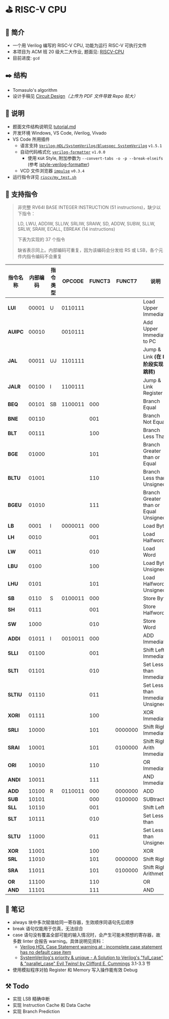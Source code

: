# ⛳ RISC-V CPU



## 🎈 简介

- 一个用 Verilog 编写的 RISC-V CPU, 功能为运行 RISC-V 可执行文件
- 本项目为 ACM 班 20 级大二大作业, 题面见: [RISCV-CPU](https://github.com/ACMClassCourses/RISCV-CPU)
- 目前进度: `gcd`



## ✒️ 结构

- Tomasulo's algorithm
- 设计手稿见 [Circuit Design](Design.pdf)*（上传为 PDF 文件导致 Repo 较大）*



## 📖 说明

- 题面文件结构说明见 [tutorial.md](tutorial.md)
- 开发环境 Windows, VS Code, iVerilog, Vivado
- VS Code 所用插件
  - 语言支持 [`Verilog-HDL/SystemVerilog/Bluespec SystemVerilog`](https://github.com/mshr-h/vscode-verilog-hdl-support) `v1.5.1`
  - 自动代码格式化 [`verilog-formatter`](https://github.com/IsaacJT/Verilog-Formatter) `v1.0.0`
    - 使用 `K&R` Style, 附加参数为 `--convert-tabs -o -p --break-elseifs` (参考 [istyle-verilog-formatter](https://github.com/thomasrussellmurphy/istyle-verilog-formatter))
  - VCD 文件浏览器 [`impulse`](https://github.com/toem/impulse.vscode) `v0.3.4`
- 运行指令详见 [`riscv/my_test.sh`](riscv/my_test.sh)



## 📇 支持指令

> 非完整 RV64I BASE INTEGER INSTRUCTION (51 instructions)，缺少以下指令：
>
> LD, LWU, ADDIW, SLLIW, SRLIW, SRAIW, SD, ADDW, SUBW, SLLW, SRLW, SRAW, ECALL, EBREAK (14 instructions)
>
> 下表为实现的 37 个指令
>
> 缺省表示同上。内部编码可重复，因为该编码会分发给 RS 或 LSB，各个元件内指令编码不会重复

| 指令名称  | 内部编码 | 指令类型 | OPCODE  | FUNCT3 | FUNCT7  | 说明                                  |
| --------- | -------- | -------- | ------- | ------ | ------- | ------------------------------------- |
| **LUI**   | 00001    | U        | 0110111 |        |         | Load Upper Immediate                  |
| **AUIPC** | 00010    |          | 0010111 |        |         | Add Upper Immediate to PC             |
| **JAL**   | 00011    | UJ       | 1101111 |        |         | Jump & Link **(在 IF 阶段实现跳转)**  |
| **JALR**  | 00100    | I        | 1100111 |        |         | Jump & Link Register                  |
| **BEQ**   | 00101    | SB       | 1100011 | 000    |         | Branch Equal                          |
| **BNE**   | 00110    |          |         | 001    |         | Branch Not Equal                      |
| **BLT**   | 00111    |          |         | 100    |         | Branch Less Than                      |
| **BGE**   | 01000    |          |         | 101    |         | Branch Greater than or Equal          |
| **BLTU**  | 01001    |          |         | 110    |         | Branch Less than Unsigned             |
| **BGEU**  | 01010    |          |         | 111    |         | Branch Greater than or Equal Unsigned |
| **LB**    | 0001     | I        | 0000011 | 000    |         | Load Byte                             |
| **LH**    | 0010     |          |         | 001    |         | Load Halfword                         |
| **LW**    | 0011     |          |         | 010    |         | Load Word                             |
| **LBU**   | 0100     |          |         | 100    |         | Load Byte Unsigned                    |
| **LHU**   | 0101     |          |         | 101    |         | Load Halfword Unsigned                |
| **SB**    | 0110     | S        | 0100011 | 000    |         | Store Byte                            |
| **SH**    | 0111     |          |         | 001    |         | Store Halfword                        |
| **SW**    | 1000     |          |         | 010    |         | Store Word                            |
| **ADDI**  | 01011    | I        | 0010011 | 000    |         | ADD Immediate                         |
| **SLLI**  | 01100    |          |         | 001    |         | Shift Left Immediate                  |
| **SLTI**  | 01101    |          |         | 010    |         | Set Less than Immediate               |
| **SLTIU** | 01110    |          |         | 011    |         | Set Less than Immediate Unsigned      |
| **XORI**  | 01111    |          |         | 100    |         | XOR Immediate                         |
| **SRLI**  | 10000    |          |         | 101    | 0000000 | Shift Right Immediate                 |
| **SRAI**  | 10001    |          |         | 101    | 0100000 | Shift Right Arith Immediate           |
| **ORI**   | 10010    |          |         | 110    |         | OR Immediate                          |
| **ANDI**  | 10011    |          |         | 111    |         | AND Immediate                         |
| **ADD**   | 10100    | R        | 0110011 | 000    | 0000000 | ADD                                   |
| **SUB**   | 10101    |          |         | 000    | 0100000 | SUBtract                              |
| **SLL**   | 10110    |          |         | 001    |         | Shift Left                            |
| **SLT**   | 10111    |          |         | 010    |         | Set Less than                         |
| **SLTU**  | 11000    |          |         | 011    |         | Set Less than Unsigned                |
| **XOR**   | 11001    |          |         | 100    |         | XOR                                   |
| **SRL**   | 11010    |          |         | 101    | 0000000 | Shift Right                           |
| **SRA**   | 11011    |          |         | 101    | 0100000 | Shift Right Arithmetic                |
| **OR**    | 11100    |          |         | 110    |         | OR                                    |
| **AND**   | 11101    |          |         | 111    |         | AND                                   |



## 📝 笔记

- always 块中多次赋值给同一寄存器，生效顺序同语句先后顺序
- break 语句仅能用于仿真，无法综合
- case 语句没有覆盖全部可能的输入情况时，会产生可能未预想的寄存器，故多数 linter 会报告 warning。具体说明见资料：
  - [Verilog HDL Case Statement warning at *<location>*: incomplete case statement has no default case item](https://www.intel.com/content/www/us/en/programmable/quartushelp/13.0/mergedProjects/msgs/msgs/wvrfx_l2_veri_incomplete_case_statement.htm)
  - [SystemVerilog's priority & unique - A Solution to Verilog's "full_case" & "parallel_case" Evil Twins! by Clifford E. Cummings](http://www.sunburst-design.com/papers/CummingsSNUG2005Israel_SystemVerilog_UniquePriority.pdf)    3.1-3.3 节
- 使用模拟程序对拍 Register 和 Memory 写入操作能有效 Debug



## ⚒️ Todo

- 实现 LSB 精确中断
- 实现 Instruction Cache 和 Data Cache
- 实现 Branch Prediction

